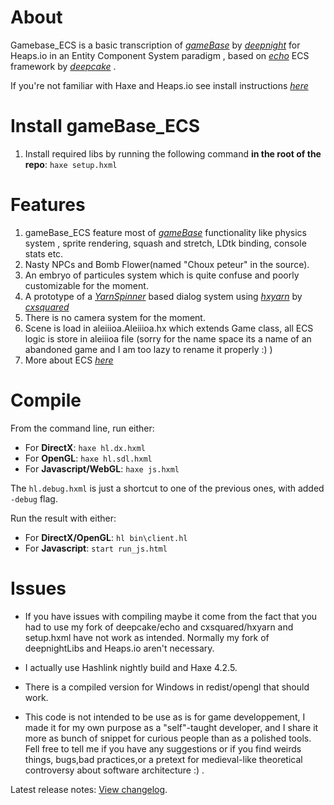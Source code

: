 # About

Gamebase_ECS is a basic transcription of *[gameBase](https://github.com/deepnight/gameBase)* by *[deepnight](https://github.com/deepnight)* for Heaps.io in an Entity Component System paradigm , based on *[echo](https://github.com/deepcake/echo)* ECS framework by *[deepcake](https://github.com/deepcake)* .

If you're not familiar with Haxe and Heaps.io see install instructions *[here](https://deepnight.net/tutorial)*


# Install gameBase_ECS

 1. Install required libs by running the following command **in the root of the repo**: `haxe setup.hxml`

# Features 
 
 1. gameBase_ECS feature most of *[gameBase](https://github.com/deepnight/gameBase)* functionality like physics system , sprite rendering, 	  squash and stretch, LDtk binding, console stats etc.
 2. Nasty NPCs and Bomb Flower(named "Choux peteur" in the source).
 3. An embryo of particules system which is quite confuse and poorly customizable for the moment.
 4. A prototype of a  *[YarnSpinner](https://yarnspinner.dev/docs/writing/yarn-editor/)* based dialog system using *[hxyarn](https://github.com/cxsquared/hxyarn)* by *[cxsquared](https://github.com/cxsquared)*
 5. There is no camera system for the moment.
 6. Scene is load in aleiiioa.Aleiiioa.hx which extends Game class, all ECS logic is store in aleiiioa file (sorry for the name space its a   name of an abandoned game and I am too lazy to rename it properly :) )
 7. More about ECS *[here](https://cowboyprogramming.com/2007/01/05/evolve-your-heirachy/)*

# Compile

From the command line, run either:

 - For **DirectX**: `haxe hl.dx.hxml`
 - For **OpenGL**: `haxe hl.sdl.hxml`
 - For **Javascript/WebGL**: `haxe js.hxml`

The `hl.debug.hxml` is just a shortcut to one of the previous ones, with added `-debug` flag.

Run the result with either:

 - For **DirectX/OpenGL**: `hl bin\client.hl`
 - For **Javascript**: `start run_js.html`

# Issues

 - If you have issues with compiling maybe it come from the fact that you had to use my fork of deepcake/echo and cxsquared/hxyarn 
   and setup.hxml have not work as intended. Normally my fork of deepnightLibs and Heaps.io aren't necessary.

 - I actually use Hashlink nightly build and Haxe 4.2.5.

 - There is a compiled version for Windows in redist/opengl that should work. 

 - This code is not intended to be use as is for game developpement, I made it for my own purpose as a "self"-taught developer,
   and I share it more as bunch of snippet for curious people than as a polished tools. Fell free to tell me if you have any suggestions or if you find weirds things, bugs,bad practices,or a pretext for medieval-like theoretical controversy about software architecture :) . 



Latest release notes: [View changelog](CHANGELOG.md).